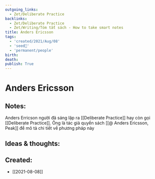```yaml
---
outgoing_links:
  - Zet/Deliberate Practice
backlinks:
  - Zet/Deliberate Practice
  - Zet/Writing/Tóm tắt sách - How to take smart notes
title: Anders Ericsson
tags:
  - 'created/2021/Aug/08'
  - 'seed🥜'
  - 'permanent/people'
birth: 
death: 
publish: True
---
```

# Anders Ericsson

## Notes:
Anders Erricson người đã sáng lập ra [[Deliberate Practice]] hay còn gọi [[Deliberate Practice]]. Ông là tác giả quyển sách [[@ Anders Ericsson, Peak]] để mô tả chi tiết về phương pháp này

## Ideas & thoughts:
## Created:
- [[2021-08-08]]
